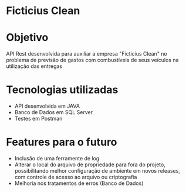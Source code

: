 # Ficticius Clean

# Objetivo
API Rest desenvolvida para auxiliar a empresa "Ficticius Clean" no problema de previsão de gastos com combustíveis de seus veículos na utilização das entregas

# Tecnologias utilizadas
- API desenvolvida em JAVA
- Banco de Dados em SQL Server
- Testes em Postman

# Features para o futuro
- Inclusão de uma ferramente de log
- Alterar o local do arquivo de propriedade para fora do projeto, possibilitando melhor configuração de ambiente em novos releases, com controle de acesso ao arquivo ou criptografia
- Melhoria nos tratamentos de erros (Banco de Dados)
